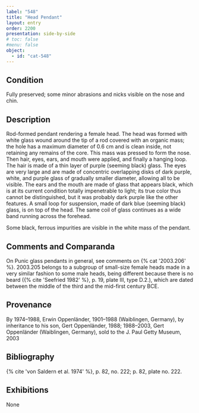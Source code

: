 ```yaml
---
label: "548"
title: "Head Pendant"
layout: entry
order: 2200
presentation: side-by-side
# toc: false
#menu: false 
object:
  - id: "cat-548"
---
```


## Condition

Fully preserved; some minor abrasions and nicks visible on the nose and chin.

## Description

Rod-formed pendant rendering a female head. The head was formed with white glass wound around the tip of a rod covered with an organic mass; the hole has a maximum diameter of 0.6 cm and is clean inside, not retaining any remains of the core. This mass was pressed to form the nose. Then hair, eyes, ears, and mouth were applied, and finally a hanging loop. The hair is made of a thin layer of purple (seeming black) glass. The eyes are very large and are made of concentric overlapping disks of dark purple, white, and purple glass of gradually smaller diameter, allowing all to be visible. The ears and the mouth are made of glass that appears black, which is at its current condition totally impenetrable to light; its true color thus cannot be distinguished, but it was probably dark purple like the other features. A small loop for suspension, made of dark blue (seeming black) glass, is on top of the head. The same coil of glass continues as a wide band running across the forehead.

Some black, ferrous impurities are visible in the white mass of the pendant.

## Comments and Comparanda

On Punic glass pendants in general, see comments on {% cat '2003.206' %}. 2003.205 belongs to a subgroup of small-size female heads made in a very similar fashion to some male heads, being different because there is no beard ({% cite 'Seefried 1982' %}, p. 19, plate III, type D.2.), which are dated between the middle of the third and the mid-first century BCE.

## Provenance

By 1974–1988, Erwin Oppenländer, 1901–1988 (Waiblingen, Germany), by inheritance to his son, Gert Oppenländer, 1988; 1988–2003, Gert Oppenländer (Waiblingen, Germany), sold to the J. Paul Getty Museum, 2003

## Bibliography

{% cite 'von Saldern et al. 1974' %}, p. 82, no. 222; p. 82, plate no. 222.

## Exhibitions

None